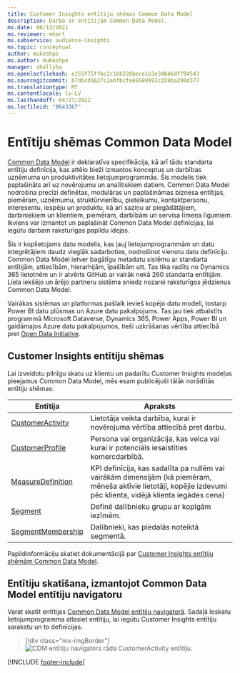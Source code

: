 ```yaml
---
title: Customer Insights entītiju shēmas Common Data Model
description: Darba ar entītijām Common Data Model.
ms.date: 08/13/2021
ms.reviewer: mhart
ms.subservice: audience-insights
ms.topic: conceptual
author: mukeshpo
ms.author: mukeshpo
manager: shellyha
ms.openlocfilehash: e155f75ffbc2c1bb228bece1b3e34846df794543
ms.sourcegitcommit: b7dbcd5627c2ebfbcfe65589991c159ba290d377
ms.translationtype: MT
ms.contentlocale: lv-LV
ms.lasthandoff: 04/27/2022
ms.locfileid: "8643367"
---
```

# <a name="entity-schemas-in-common-data-model"></a>Entītiju shēmas Common Data Model



[Common Data Model](/common-data-model/) ir deklaratīva specifikācija, kā arī tādu standarta entītiju definīcija, kas attēlo bieži izmantos konceptus un darbības uzņēmuma un produktivitātes lietojumprogrammās. Šis modelis tiek paplašināts arī uz novērojumu un analītiskiem datiem. Common Data Model nodrošina precīzi definētas, modulāras un paplašināmas biznesa entītijas, piemēram, uzņēmumu, struktūrvienību, pieteikumu, kontaktpersonu, interesentu, iespēju un produktu, kā arī saziņu ar piegādātājiem, darbiniekiem un klientiem, piemēram, darbībām un servisa līmeņa līgumiem. Ikviens var izmantot un paplašināt Common Data Model definīcijas, lai iegūtu darbam raksturīgas papildu idejas.

Šis ir koplietojams datu modelis, kas ļauj lietojumprogrammām un datu integrētājiem daudz vieglāk sadarboties, nodrošinot vienotu datu definīciju. Common Data Model ietver bagātīgu metadatu sistēmu ar standarta entītijām, attiecībām, hierarhijām, īpašībām utt. Tas tika radīts no Dynamics 365 lietotnēm un ir atvērts GitHub ar vairāk nekā 260 standarta entītijām. Liela iekšējo un ārējo partneru sistēma sniedz nozarei raksturīgos jēdzienus Common Data Model.

Vairākas sistēmas un platformas pašlaik ievieš kopējo datu modeli, tostarp Power BI datu plūsmas un Azure datu pakalpojums. Tas jau tiek atbalstīts programmā Microsoft Dataverse, Dynamics 365, Power Apps, Power BI un gaidāmajos Azure datu pakalpojumos, tieši uzkrāšanas vērtība attiecībā pret [Open Data Initiative](https://www.microsoft.com/open-data-initiative).

## <a name="customer-insights-entity-schemas"></a>Customer Insights entītiju shēmas

Lai izveidotu pilnīgu skatu uz klientu un padarītu Customer Insights modeļus pieejamus Common Data Model, mēs esam publicējuši tālāk norādītās entītiju shēmas:

| Entītija | Apraksts |
|---------|---------|
|[CustomerActivity](/common-data-model/schema/core/applicationcommon/foundationcommon/crmcommon/solutions/customerinsights/customeractivity) | Lietotāja veikta darbība, kurai ir novērojuma vērtība attiecībā pret darbu. |
|[CustomerProfile](/common-data-model/schema/core/applicationcommon/foundationcommon/crmcommon/solutions/customerinsights/customerprofile) | Persona vai organizācija, kas veica vai kurai ir potenciāls iesaistīties komercdarbībā. |
|[MeasureDefinition](/common-data-model/schema/core/applicationcommon/foundationcommon/crmcommon/solutions/customerinsights/measuredefinition) | KPI definīcija, kas sadalīta pa nullēm vai vairākām dimensijām (kā piemēram, mēneša aktīvie lietotāji, kopējie izdevumi pēc klienta, vidējā klienta iegādes cena) |
|[Segment](/common-data-model/schema/core/applicationcommon/foundationcommon/crmcommon/solutions/customerinsights/segment) | Definē dalībnieku grupu ar kopīgām iezīmēm. |
|[SegmentMembership](/common-data-model/schema/core/applicationcommon/foundationcommon/crmcommon/solutions/customerinsights/segmentmembership) | Dalībnieki, kas piedalās noteiktā segmentā. |

Papildinformāciju skatiet dokumentācijā par [Customer Insights entītiju shēmām Common Data Model](/common-data-model/schema/core/applicationcommon/foundationcommon/crmcommon/solutions/customerinsights/overview).

## <a name="view-entities-using-the-common-data-model-entity-navigator"></a>Entītiju skatīšana, izmantojot Common Data Model entītiju navigatoru

Varat skatīt entītijas [Common Data Model entītiju navigatorā](https://microsoft.github.io/CDM/). Sadaļā Ieskatu lietojumprogramma atlasiet entītiju, lai iegūtu Customer Insights entītiju sarakstu un to definīcijas.
> [!div class="mx-imgBorder"]
> ![CDM entītiju navigators rāda CustomerActivity entītiju.](media/CDM-entity-navigator.png "CDM entītiju navigators rāda CustomerActivity entītiju")


[!INCLUDE [footer-include](includes/footer-banner.md)]
